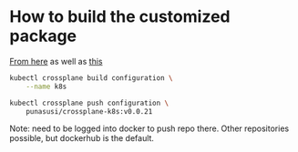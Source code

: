 # How to build the customized package

[From here](https://crossplane.io/docs/v1.5/getting-started/create-configuration.html) as well as [this](https://github.com/vfarcic/devops-toolkit-crossplane)


```bash
kubectl crossplane build configuration \
    --name k8s

kubectl crossplane push configuration \
    punasusi/crossplane-k8s:v0.0.21
```


Note: need to be logged into docker to push repo there. Other repositories possible, but dockerhub is the default.